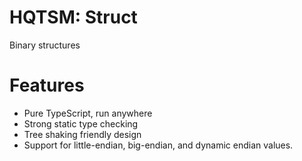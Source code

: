 # HQTSM: Struct

Binary structures

# Features

- Pure TypeScript, run anywhere
- Strong static type checking
- Tree shaking friendly design
- Support for little-endian, big-endian, and dynamic endian values.
